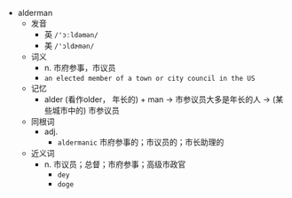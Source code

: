 - alderman
  - 发音
    - 英 `/'ɔːldəmən/`
    - 美 `/'ɔldɚmən/`
  - 词义
    - n. 市府参事，市议员
    - `an elected member of a town or city council in the US`
  - 记忆
    - alder (看作older， 年长的) + man → 市参议员大多是年长的人 → (某些城市中的) 市参议员
  - 同根词
    - adj.
      - `aldermanic` 市府参事的；市议员的；市长助理的
  - 近义词
    - n. 市议员；总督；市府参事；高级市政官
      - `dey`
      - `doge`
